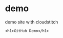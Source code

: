 # demo
demo site with cloudstitch

<!DOCTYPE html>
<html>
<head>
	<title>GitHub Demo</title>
</head>
<body>

	<h1>GitHub Demo</h1>

</body>
</html>
